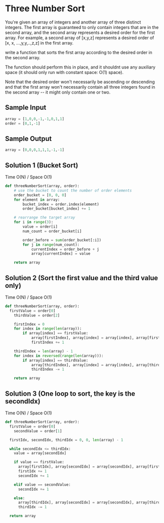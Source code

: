 
# Three Number Sort

You're given an array of integers and another array of three distinct
integers. The first array is guaranteed to only contain integers that
are in the second array, and the second array represents a desired order
for the first array. For example, a second array of [x,y,z] represents
a desired order of [x, x, ...,y,y,..,z,z] in the first array.

write a function that sorts the first array according to the desired
order in the second array.

The function should perform this in place, and it shouldnt use any
auxiliary space (it should only run with constant space: O(1) space).

Note that the desired order won't necessarily be ascending or descending and
that the first array won't necessarily contain all three integers found
in the second array -- it might only contain one or two.


## Sample Input

```python
array = [1,0,0,-1,-1,0,1,1]
order = [0,1,-1]
```

## Sample Output

```python
array = [0,0,0,1,1,1,-1,-1]
```


## Solution 1 (Bucket Sort)
Time O(N) / Space O(1)
```python
def threeNumberSort(array, order):
    # use the bucket to count the number of order elements
    order_bucket = [0, 0, 0]
    for element in array:
        bucket_index = order.index(element)
        order_bucket[bucket_index] += 1

    # rearrange the target array
    for i in range(3):
        value = order[i]
        num_count = order_bucket[i]

        order_before = sum(order_bucket[:i])
        for j in range(num_count):
            currentIndex = order_before + j
            array[currentIndex] = value

    return array

```

## Solution 2 (Sort the first value and the third value only)
Time O(N) / Space O(1)
```python
def threeNumberSort(array, order):
  firstValue = order[0]
	thirdValue = order[2]

	firstIndex = 0
	for index in range(len(array)):
		if array[index] == firstValue:
			array[firstIndex], array[index] = array[index], array[firstIndex]
			firstIndex += 1

	thirdIndex = len(array) - 1
	for index in reversed(range(len(array))):
		if array[index] == thirdValue:
			array[thirdIndex], array[index] = array[index], array[thirdIndex]
			thirdIndex -= 1

	return array
```


## Solution 3 (One loop to sort, the key is the secondIdx)
Time O(N) / Space O(1)
```python
def threeNumberSort(array, order):
  firstValue = order[0]
	secondValue = order[1]

  firstIdx, secondIdx, thirdIdx = 0, 0, len(array) - 1

  while secondIdx <= thirdIdx:
    value = array[secondIdx]

    if value == firstValue:
      array[firstIdx], array[secondIdx] = array[secondIdx], array[firstIdx]
      firstIdx += 1
      secondIdx += 1

    elif value == secondValue:
      secondIdx += 1

    else:
      array[thirdIdx], array[secondIdx] = array[secondIdx], array[thirdIdx]
      thirdIdx -= 1

  return array
```
